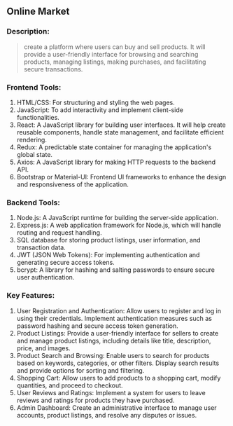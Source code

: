 ## Online Market
### Description:
> create a platform where users can buy and sell products. It will provide a user-friendly interface for browsing and searching products, managing listings, making purchases, and facilitating secure transactions.


### Frontend Tools:
1. HTML/CSS: For structuring and styling the web pages.
2. JavaScript: To add interactivity and implement client-side functionalities.
3. React: A JavaScript library for building user interfaces. It will help create reusable components, handle state management, and facilitate efficient rendering.
4. Redux: A predictable state container for managing the application's global state.
5. Axios: A JavaScript library for making HTTP requests to the backend API.
6. Bootstrap or Material-UI: Frontend UI frameworks to enhance the design and responsiveness of the application.
### Backend Tools:
1. Node.js: A JavaScript runtime for building the server-side application.
2. Express.js: A web application framework for Node.js, which will handle routing and request handling.
3. SQL database for storing product listings, user information, and transaction data.
4. JWT (JSON Web Tokens): For implementing authentication and generating secure access tokens.
5. bcrypt: A library for hashing and salting passwords to ensure secure user authentication.
### Key Features:
1. User Registration and Authentication: Allow users to register and log in using their credentials. Implement authentication measures such as password hashing and secure access token generation.
2. Product Listings: Provide a user-friendly interface for sellers to create and manage product listings, including details like title, description, price, and images.
3. Product Search and Browsing: Enable users to search for products based on keywords, categories, or other filters. Display search results and provide options for sorting and filtering.
4. Shopping Cart: Allow users to add products to a shopping cart, modify quantities, and proceed to checkout.
5. User Reviews and Ratings: Implement a system for users to leave reviews and ratings for products they have purchased.
6. Admin Dashboard: Create an administrative interface to manage user accounts, product listings, and resolve any disputes or issues.
